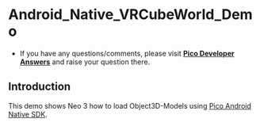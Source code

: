 # Android_Native_VRCubeWorld_Demo
- If you have any questions/comments, please visit [**Pico Developer Answers**](https://devanswers.pico-interactive.com/) and raise your question there.

## Introduction

This demo shows Neo 3 how to load Object3D-Models using [Pico Android Native SDK](https://developer.pico-interactive.com/sdk/index?id=6).
